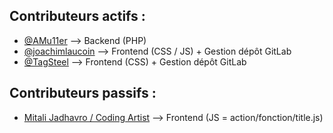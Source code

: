 ## Contributeurs actifs :

- [@AMu11er](https://gitlab.com/AMu11er)  -->  Backend (PHP)
- [@joachimlaucoin](https://gitlab.com/joacksleloupgit)  -->  Frontend (CSS / JS) + Gestion dépôt GitLab 
- [@TagSteel](https://gitlab.com/TagSteel)  -->  Frontend (CSS) + Gestion dépôt GitLab

## Contributeurs passifs :

- [Mitali Jadhavro  / Coding Artist](https://codingartistweb.com/)  -->  Frontend (JS = action/fonction/title.js)